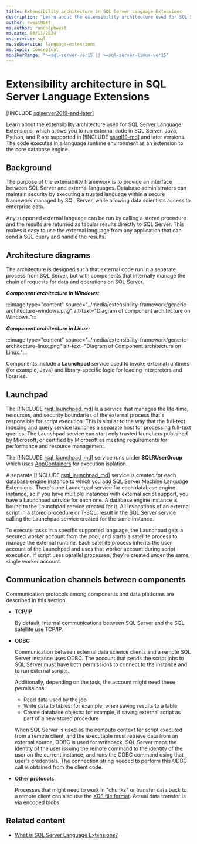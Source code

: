 ```yaml
---
title: Extensibility architecture in SQL Server Language Extensions
description: "Learn about the extensibility architecture used for SQL Server Language Extensions, which allows you to run external code in SQL Server. Starting in SQL Server 2019, Java, Python and R are supported. The code executes in a language runtime environment as an extension to the core database engine."
author: rwestMSFT
ms.author: randolphwest
ms.date: 03/11/2024
ms.service: sql
ms.subservice: language-extensions
ms.topic: conceptual
monikerRange: ">=sql-server-ver15 || >=sql-server-linux-ver15"
---
```


# Extensibility architecture in SQL Server Language Extensions

[!INCLUDE [sqlserver2019-and-later](../../includes/applies-to-version/sqlserver2019-and-later.md)]

Learn about the extensibility architecture used for SQL Server Language Extensions, which allows you to run external code in SQL Server. Java, Python, and R are supported in [!INCLUDE [sssql19-md](../../includes/sssql19-md.md)] and later versions. The code executes in a language runtime environment as an extension to the core database engine.

## Background

The purpose of the extensibility framework is to provide an interface between SQL Server and external languages. Database administrators can maintain security by executing a trusted language within a secure framework managed by SQL Server, while allowing data scientists access to enterprise data.

Any supported external language can be run by calling a stored procedure and the results are returned as tabular results directly to SQL Server. This makes it easy to use the external language from any application that can send a SQL query and handle the results.

## Architecture diagrams

The architecture is designed such that external code run in a separate process from SQL Server, but with components that internally manage the chain of requests for data and operations on SQL Server.

  ***Component architecture in Windows:***

  :::image type="content" source="../media/extensibility-framework/generic-architecture-windows.png" alt-text="Diagram of component architecture on Windows.":::

  ***Component architecture in Linux:***

  :::image type="content" source="../media/extensibility-framework/generic-architecture-linux.png" alt-text="Diagram of Component architecture on Linux.":::

Components include a **Launchpad** service used to invoke external runtimes (for example, Java) and library-specific logic for loading interpreters and libraries.

<a name="launchpad"></a>

## Launchpad

The [!INCLUDE [rsql_launchpad_md](../../includes/rsql-launchpad-md.md)] is a service that manages the life-time, resources, and security boundaries of the external process that's responsible for script execution. This is similar to the way that the full-text indexing and query service launches a separate host for processing full-text queries. The Launchpad service can start only trusted launchers published by Microsoft, or certified by Microsoft as meeting requirements for performance and resource management.

The [!INCLUDE [rsql_launchpad_md](../../includes/rsql-launchpad-md.md)] service runs under **SQLRUserGroup** which uses [AppContainers](/windows/desktop/secauthz/appcontainer-isolation) for execution isolation.

A separate [!INCLUDE [rsql_launchpad_md](../../includes/rsql-launchpad-md.md)] service is created for each database engine instance to which you add SQL Server Machine Language Extensions. There's one Launchpad service for each database engine instance, so if you have multiple instances with external script support, you have a Launchpad service for each one. A database engine instance is bound to the Launchpad service created for it. All invocations of an external script in a stored procedure or T-SQL, result in the SQL Server service calling the Launchpad service created for the same instance.

To execute tasks in a specific supported language, the Launchpad gets a secured worker account from the pool, and starts a satellite process to manage the external runtime. Each satellite process inherits the user account of the Launchpad and uses that worker account during script execution. If script uses parallel processes, they're created under the same, single worker account.

## Communication channels between components

Communication protocols among components and data platforms are described in this section.

- **TCP/IP**

  By default, internal communications between SQL Server and the SQL satellite use TCP/IP.

- **ODBC**

  Communication between external data science clients and a remote SQL Server instance uses ODBC. The account that sends the script jobs to SQL Server must have both permissions to connect to the instance and to run external scripts.

  Additionally, depending on the task, the account might need these permissions:

  - Read data used by the job
  - Write data to tables: for example, when saving results to a table
  - Create database objects: for example, if saving external script as part of a new stored procedure

  When SQL Server is used as the compute context for script executed from a remote client, and the executable must retrieve data from an external source, ODBC is used for writeback. SQL Server maps the identity of the user issuing the remote command to the identity of the user on the current instance, and runs the ODBC command using that user's credentials. The connection string needed to perform this ODBC call is obtained from the client code.

- **Other protocols**

  Processes that might need to work in "chunks" or transfer data back to a remote client can also use the [XDF file format](/machine-learning-server/r/concept-what-is-xdf). Actual data transfer is via encoded blobs.

## Related content

- [What is SQL Server Language Extensions?](../language-extensions-overview.md)
